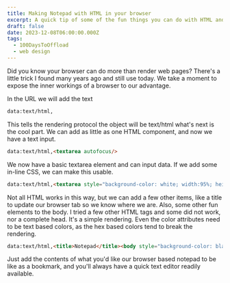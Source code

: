 ```yaml
---
title: Making Notepad with HTML in your browser
excerpt: A quick tip of some of the fun things you can do with HTML and your browser
draft: false
date: 2023-12-08T06:00:00.000Z
tags:
  - 100DaysToOffload
  - web design
---
```


Did you know your browser can do more than render web pages? There's a little trick I found many years ago and still use today. We take a moment to expose the inner workings of a browser to our advantage.

In the URL we will add the text

```html
data:text/html,
```

This tells the rendering protocol the object will be text/html what's next is the cool part. We can add as little as one HTML component, and now we have a text input.

```html
data:text/html,<textarea autofocus/>
```

We now have a basic textarea element and can input data. If we add some in-line CSS, we can make this usable.

```html
data:text/html,<textarea style="background-color: white; width:95%; height:95%; padding:20px; font-size:1em; font-family: arial; color:black; border:1px solid black; border-left: 10px solid blue; margin-left: 30px; resize: none;" autofocus/>
```

Not all HTML works in this way, but we can add a few other items, like a title to update our browser tab so we know where we are. Also, some other fun elements to the body. I tried a few other HTML tags and some did not work, nor a complete head. It's a simple rendering. Even the color attributes need to be text based colors, as the hex based colors tend to break the rendering. 

```html
data:text/html,<title>Notepad</title><body style="background-color: black;"><textarea style="background-color: black; width:95%; height:95%; padding:20px; font-size:1em; font-family: arial; color:white; border:1px solid black; border-left: 10px solid blue; margin-left: 30px; resize: none;" autofocus/>
```

Just add the contents of what you'd like our browser based notepad to be like as a bookmark, and you'll always have a quick text editor readily available. 
